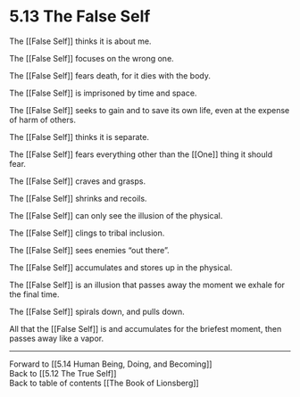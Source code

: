 # 5.13 The False Self

The [[False Self]] thinks it is about me. 

The [[False Self]] focuses on the wrong one. 

The [[False Self]] fears death, for it dies with the body. 

The [[False Self]] is imprisoned by time and space. 

The [[False Self]] seeks to gain and to save its own life, even at the expense of harm of others. 

The [[False Self]] thinks it is separate. 

The [[False Self]] fears everything other than the [[One]] thing it should fear. 

The [[False Self]] craves and grasps. 

The [[False Self]] shrinks and recoils. 

The [[False Self]] can only see the illusion of the physical. 

The [[False Self]] clings to tribal inclusion. 

The [[False Self]] sees enemies “out there”. 

The [[False Self]] accumulates and stores up in the physical. 

The [[False Self]] is an illusion that passes away the moment we exhale for the final time. 

The [[False Self]] spirals down, and pulls down. 

All that the [[False Self]] is and accumulates for the briefest moment, then passes away like a vapor. 

___

Forward to [[5.14 Human Being, Doing, and Becoming]]      
Back to [[5.12 The True Self]]      
Back to table of contents [[The Book of Lionsberg]]  
